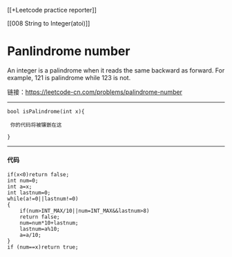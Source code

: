 [[+Leetcode practice reporter]]

[[008 String to Integer(atoi)]]

# Panlindrome number

An integer is a palindrome when it reads the same backward as forward. For example, 121 is palindrome while 123 is not.

链接：https://leetcode-cn.com/problems/palindrome-number

-------
```
bool isPalindrome(int x){

 你的代码将被镶嵌在这 

}
```

-----
#### 代码
```
if(x<0)return false;
int num=0;
int a=x;
int lastnum=0;
while(a!=0||lastnum!=0)
{
	if(num>INT_MAX/10||num=INT_MAX&&lastnum>8)
	return false;
	num=num*10+lastnum;
	lastnum=a%10;
	a=a/10;
}
if (num==x)return true;
```



